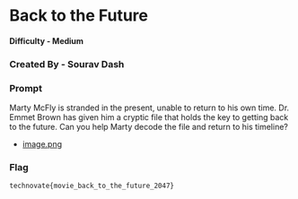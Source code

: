 # Back to the Future

#### Difficulty - Medium

### Created By - Sourav Dash

### Prompt

Marty McFly is stranded in the present, unable to return to his own time. Dr. Emmet Brown has given him a cryptic file that holds the key to getting back to the future. Can you help Marty decode the file and return to his timeline?

- [image.png](./image.png)

### Flag

`technovate{movie_back_to_the_future_2047}`
